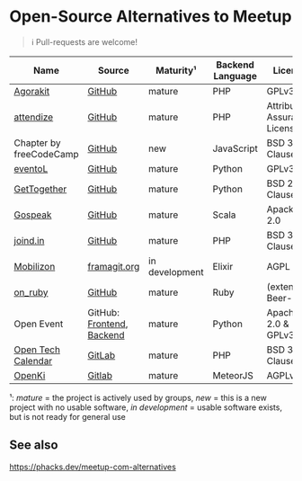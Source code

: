 # Open-Source Alternatives to Meetup

> :information_source: Pull-requests are welcome!

| Name | Source | Maturity¹ | Backend Language | License |
|------|--------|----------|----------|---------|
| [Agorakit](https://agorakit.org/) | [GitHub](https://github.com/philippejadin/agorakit) | mature | PHP | GPLv3 |
| [attendize](https://www.attendize.com/) | [GitHub](https://github.com/Attendize/Attendize) | mature | PHP | Attribution Assurance License |
| Chapter by freeCodeCamp | [GitHub](https://github.com/freeCodeCamp/chapter) | new | JavaScript | BSD 3-Clause | 
| [eventoL](http://eventol.github.io/eventoL/) | [GitHub](https://github.com/eventoL/eventoL) | mature | Python | GPLv3 |
| [GetTogether](https://gettogether.community/) | [GitHub](https://github.com/GetTogetherComm/GetTogether) | mature | Python | BSD 2-Clause | 
| [Gospeak](https://www.gospeak.fr/) | [GitHub](https://github.com/loicknuchel/gospeak) | mature | Scala | Apacke 2.0 |
| [joind.in](https://joind.in/) | [GitHub](https://github.com/joindin/joindin-web2) | mature | PHP | BSD 3-Clause |
| [Mobilizon](https://joinmobilizon.org/en/) | [framagit.org](https://framagit.org/framasoft/mobilizon/) | in development | Elixir | AGPL | 
| [on_ruby](https://www.onruby.eu/) | [GitHub](https://github.com/phoet/on_ruby) | mature | Ruby | (extended) Beer-ware | 
| Open Event | GitHub: [Frontend](https://github.com/fossasia/open-event-frontend), [Backend](https://github.com/fossasia/open-event-server) | mature | Python | Apache 2.0 & GPLv3 |
| [Open Tech Calendar](https://opentechcalendar.co.uk/) | [GitLab](https://gitlab.com/opentechcalendar)  | mature | PHP | BSD 3-Clause |
| [OpenKi](https://openki.net/) | [Gitlab](https://gitlab.com/Openki/Openki/) | mature | MeteorJS | AGPLv3 |

¹: _mature_ = the project is actively used by groups, _new_ = this is a new project with no usable software, _in development_ = usable software exists, but is not ready for general use

## See also

<https://phacks.dev/meetup-com-alternatives>
